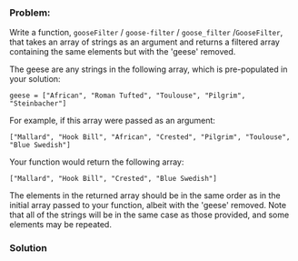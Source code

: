 ### Problem:
<p>Write a function, <code>gooseFilter</code> / <code>goose-filter</code> / <code>goose_filter</code> /<code>GooseFilter</code>, that takes an array of strings as an argument and returns a filtered array containing the same elements but with the &apos;geese&apos; removed.</p>
<p>The geese are any strings in the following array, which is pre-populated in your solution:</p>
<pre><code class="language-javascript">geese = [<span class="hljs-string">&quot;African&quot;</span>, <span class="hljs-string">&quot;Roman Tufted&quot;</span>, <span class="hljs-string">&quot;Toulouse&quot;</span>, <span class="hljs-string">&quot;Pilgrim&quot;</span>, <span class="hljs-string">&quot;Steinbacher&quot;</span>]</code></pre>
<pre style="display: none;"><code class="language-csharp"><span class="hljs-keyword">var</span> geese = <span class="hljs-keyword">new</span>[] { <span class="hljs-string">&quot;African&quot;</span>, <span class="hljs-string">&quot;Roman Tufted&quot;</span>, <span class="hljs-string">&quot;Toulouse&quot;</span>, <span class="hljs-string">&quot;Pilgrim&quot;</span>, <span class="hljs-string">&quot;Steinbacher&quot;</span> };</code></pre>
<pre style="display: none;"><code class="language-python">geese = [<span class="hljs-string">&quot;African&quot;</span>, <span class="hljs-string">&quot;Roman Tufted&quot;</span>, <span class="hljs-string">&quot;Toulouse&quot;</span>, <span class="hljs-string">&quot;Pilgrim&quot;</span>, <span class="hljs-string">&quot;Steinbacher&quot;</span>]</code></pre>
<pre style="display: none;"><code class="language-ruby">$geese = [<span class="hljs-string">&quot;African&quot;</span>, <span class="hljs-string">&quot;Roman Tufted&quot;</span>, <span class="hljs-string">&quot;Toulouse&quot;</span>, <span class="hljs-string">&quot;Pilgrim&quot;</span>, <span class="hljs-string">&quot;Steinbacher&quot;</span>]</code></pre>
<pre style="display: none;"><code class="language-php">$geese = [<span class="hljs-string">&quot;African&quot;</span>, <span class="hljs-string">&quot;Roman Tufted&quot;</span>, <span class="hljs-string">&quot;Toulouse&quot;</span>, <span class="hljs-string">&quot;Pilgrim&quot;</span>, <span class="hljs-string">&quot;Steinbacher&quot;</span>];</code></pre>
<pre style="display: none;"><code class="language-haskell"><span class="hljs-title">geese</span> = [<span class="hljs-string">&quot;African&quot;</span>, <span class="hljs-string">&quot;Roman Tufted&quot;</span>, <span class="hljs-string">&quot;Toulouse&quot;</span>, <span class="hljs-string">&quot;Pilgrim&quot;</span>, <span class="hljs-string">&quot;Steinbacher&quot;</span>]</code></pre>
<pre style="display: none;"><code class="language-racket">(<span class="hljs-name"><span class="hljs-builtin-name">define</span></span> GEESE &apos;(<span class="hljs-string">&quot;African&quot;</span> <span class="hljs-string">&quot;Roman Tufted&quot;</span> <span class="hljs-string">&quot;Toulouse&quot;</span> <span class="hljs-string">&quot;Pilgrim&quot;</span> <span class="hljs-string">&quot;Steinbacher&quot;</span>))</code></pre>
<p>For example, if this array were passed as an argument:</p>
<pre><code class="language-javascript">[<span class="hljs-string">&quot;Mallard&quot;</span>, <span class="hljs-string">&quot;Hook Bill&quot;</span>, <span class="hljs-string">&quot;African&quot;</span>, <span class="hljs-string">&quot;Crested&quot;</span>, <span class="hljs-string">&quot;Pilgrim&quot;</span>, <span class="hljs-string">&quot;Toulouse&quot;</span>, <span class="hljs-string">&quot;Blue Swedish&quot;</span>]</code></pre>
<pre style="display: none;"><code class="language-csharp"><span class="hljs-keyword">new</span> <span class="hljs-keyword">string</span>[] {<span class="hljs-string">&quot;Mallard&quot;</span>, <span class="hljs-string">&quot;Hook Bill&quot;</span>, <span class="hljs-string">&quot;African&quot;</span>, <span class="hljs-string">&quot;Crested&quot;</span>, <span class="hljs-string">&quot;Pilgrim&quot;</span>, <span class="hljs-string">&quot;Toulouse&quot;</span>, <span class="hljs-string">&quot;Blue Swedish&quot;</span>}</code></pre>
<pre style="display: none;"><code class="language-python">[<span class="hljs-string">&quot;Mallard&quot;</span>, <span class="hljs-string">&quot;Hook Bill&quot;</span>, <span class="hljs-string">&quot;African&quot;</span>, <span class="hljs-string">&quot;Crested&quot;</span>, <span class="hljs-string">&quot;Pilgrim&quot;</span>, <span class="hljs-string">&quot;Toulouse&quot;</span>, <span class="hljs-string">&quot;Blue Swedish&quot;</span>]</code></pre>
<pre style="display: none;"><code class="language-ruby">[<span class="hljs-string">&quot;Mallard&quot;</span>, <span class="hljs-string">&quot;Hook Bill&quot;</span>, <span class="hljs-string">&quot;African&quot;</span>, <span class="hljs-string">&quot;Crested&quot;</span>, <span class="hljs-string">&quot;Pilgrim&quot;</span>, <span class="hljs-string">&quot;Toulouse&quot;</span>, <span class="hljs-string">&quot;Blue Swedish&quot;</span>]</code></pre>
<pre style="display: none;"><code class="language-php">[<span class="hljs-string">&quot;Mallard&quot;</span>, <span class="hljs-string">&quot;Hook Bill&quot;</span>, <span class="hljs-string">&quot;African&quot;</span>, <span class="hljs-string">&quot;Crested&quot;</span>, <span class="hljs-string">&quot;Pilgrim&quot;</span>, <span class="hljs-string">&quot;Toulouse&quot;</span>, <span class="hljs-string">&quot;Blue Swedish&quot;</span>]</code></pre>
<pre style="display: none;"><code class="language-haskell">[<span class="hljs-string">&quot;Mallard&quot;</span>, <span class="hljs-string">&quot;Hook Bill&quot;</span>, <span class="hljs-string">&quot;African&quot;</span>, <span class="hljs-string">&quot;Crested&quot;</span>, <span class="hljs-string">&quot;Pilgrim&quot;</span>, <span class="hljs-string">&quot;Toulouse&quot;</span>, <span class="hljs-string">&quot;Blue Swedish&quot;</span>]</code></pre>
<pre style="display: none;"><code class="language-racket">&apos;(<span class="hljs-string">&quot;Mallard&quot;</span> <span class="hljs-string">&quot;Hook Bill&quot;</span> <span class="hljs-string">&quot;African&quot;</span> <span class="hljs-string">&quot;Crested&quot;</span> <span class="hljs-string">&quot;Pilgrim&quot;</span> <span class="hljs-string">&quot;Toulouse&quot;</span> <span class="hljs-string">&quot;Blue Swedish&quot;</span>)</code></pre>
<p>Your function would return the following array:</p>
<pre><code class="language-javascript">[<span class="hljs-string">&quot;Mallard&quot;</span>, <span class="hljs-string">&quot;Hook Bill&quot;</span>, <span class="hljs-string">&quot;Crested&quot;</span>, <span class="hljs-string">&quot;Blue Swedish&quot;</span>]</code></pre>
<pre style="display: none;"><code class="language-csharp"><span class="hljs-keyword">new</span> <span class="hljs-keyword">string</span>[] {<span class="hljs-string">&quot;Mallard&quot;</span>, <span class="hljs-string">&quot;Hook Bill&quot;</span>, <span class="hljs-string">&quot;Crested&quot;</span>, <span class="hljs-string">&quot;Blue Swedish&quot;</span>}</code></pre>
<pre style="display: none;"><code class="language-python">[<span class="hljs-string">&quot;Mallard&quot;</span>, <span class="hljs-string">&quot;Hook Bill&quot;</span>, <span class="hljs-string">&quot;Crested&quot;</span>, <span class="hljs-string">&quot;Blue Swedish&quot;</span>]</code></pre>
<pre style="display: none;"><code class="language-ruby">[<span class="hljs-string">&quot;Mallard&quot;</span>, <span class="hljs-string">&quot;Hook Bill&quot;</span>, <span class="hljs-string">&quot;Crested&quot;</span>, <span class="hljs-string">&quot;Blue Swedish&quot;</span>]</code></pre>
<pre style="display: none;"><code class="language-php">[<span class="hljs-string">&quot;Mallard&quot;</span>, <span class="hljs-string">&quot;Hook Bill&quot;</span>, <span class="hljs-string">&quot;Crested&quot;</span>, <span class="hljs-string">&quot;Blue Swedish&quot;</span>]</code></pre>
<pre style="display: none;"><code class="language-haskell">[<span class="hljs-string">&quot;Mallard&quot;</span>, <span class="hljs-string">&quot;Hook Bill&quot;</span>, <span class="hljs-string">&quot;Crested&quot;</span>, <span class="hljs-string">&quot;Blue Swedish&quot;</span>]</code></pre>
<pre style="display: none;"><code class="language-racket">&apos;(<span class="hljs-string">&quot;Mallard&quot;</span> <span class="hljs-string">&quot;Hook Bill&quot;</span> <span class="hljs-string">&quot;Crested&quot;</span> <span class="hljs-string">&quot;Blue Swedish&quot;</span>)</code></pre>
<p>The elements in the returned array should be in the same order as in the initial array passed to your function, albeit with the &apos;geese&apos; removed. Note that all of the strings will be in the same case as those provided, and some elements may be repeated.</p>

### Solution